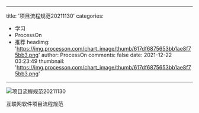 
---
title: '项目流程规范20211130'
categories: 
 - 学习
 - ProcessOn
 - 推荐
headimg: 'https://img.processon.com/chart_image/thumb/617df6875653bb1ae8f75bb3.png'
author: ProcessOn
comments: false
date: 2021-12-22 03:23:49
thumbnail: 'https://img.processon.com/chart_image/thumb/617df6875653bb1ae8f75bb3.png'
---

<div>   
<img class="thumb" alt="项目流程规范20211130" src="https://img.processon.com/chart_image/thumb/617df6875653bb1ae8f75bb3.png" referrerpolicy="no-referrer">
<p>互联网软件项目流程规范</p>  
</div>
            